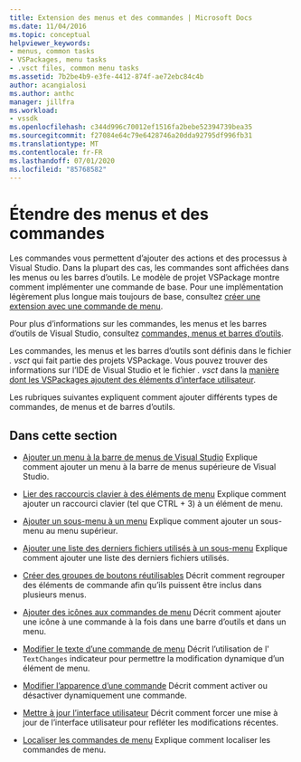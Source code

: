 ```yaml
---
title: Extension des menus et des commandes | Microsoft Docs
ms.date: 11/04/2016
ms.topic: conceptual
helpviewer_keywords:
- menus, common tasks
- VSPackages, menu tasks
- .vsct files, common menu tasks
ms.assetid: 7b2be4b9-e3fe-4412-874f-ae72ebc84c4b
author: acangialosi
ms.author: anthc
manager: jillfra
ms.workload:
- vssdk
ms.openlocfilehash: c344d996c70012ef1516fa2bebe52394739bea35
ms.sourcegitcommit: f27084e64c79e6428746a20dda92795df996fb31
ms.translationtype: MT
ms.contentlocale: fr-FR
ms.lasthandoff: 07/01/2020
ms.locfileid: "85768582"
---
```

# <a name="extend-menus-and-commands"></a>Étendre des menus et des commandes
Les commandes vous permettent d’ajouter des actions et des processus à Visual Studio. Dans la plupart des cas, les commandes sont affichées dans les menus ou les barres d’outils. Le modèle de projet VSPackage montre comment implémenter une commande de base. Pour une implémentation légèrement plus longue mais toujours de base, consultez [créer une extension avec une commande de menu](../extensibility/creating-an-extension-with-a-menu-command.md).

 Pour plus d’informations sur les commandes, les menus et les barres d’outils de Visual Studio, consultez [commandes, menus et barres d’outils](../extensibility/internals/commands-menus-and-toolbars.md).

 Les commandes, les menus et les barres d’outils sont définis dans le fichier *. vsct* qui fait partie des projets VSPackage. Vous pouvez trouver des informations sur l’IDE de Visual Studio et le fichier *. vsct* dans la [manière dont les VSPackages ajoutent des éléments d’interface utilisateur](../extensibility/internals/how-vspackages-add-user-interface-elements.md).

 Les rubriques suivantes expliquent comment ajouter différents types de commandes, de menus et de barres d’outils.

## <a name="in-this-section"></a>Dans cette section
- [Ajouter un menu à la barre de menus de Visual Studio](../extensibility/adding-a-menu-to-the-visual-studio-menu-bar.md) Explique comment ajouter un menu à la barre de menus supérieure de Visual Studio.

- [Lier des raccourcis clavier à des éléments de menu](../extensibility/binding-keyboard-shortcuts-to-menu-items.md) Explique comment ajouter un raccourci clavier (tel que CTRL + 3) à un élément de menu.

- [Ajouter un sous-menu à un menu](../extensibility/adding-a-submenu-to-a-menu.md) Explique comment ajouter un sous-menu au menu supérieur.

- [Ajouter une liste des derniers fichiers utilisés à un sous-menu](../extensibility/adding-a-most-recently-used-list-to-a-submenu.md) Explique comment ajouter une liste des derniers fichiers utilisés.

- [Créer des groupes de boutons réutilisables](../extensibility/creating-reusable-groups-of-buttons.md) Décrit comment regrouper des éléments de commande afin qu’ils puissent être inclus dans plusieurs menus.

- [Ajouter des icônes aux commandes de menu](../extensibility/adding-icons-to-menu-commands.md) Décrit comment ajouter une icône à une commande à la fois dans une barre d’outils et dans un menu.

- [Modifier le texte d’une commande de menu](../extensibility/changing-the-text-of-a-menu-command.md) Décrit l’utilisation de l' `TextChanges` indicateur pour permettre la modification dynamique d’un élément de menu.

- [Modifier l’apparence d’une commande](../extensibility/changing-the-appearance-of-a-command.md) Décrit comment activer ou désactiver dynamiquement une commande.

- [Mettre à jour l’interface utilisateur](../extensibility/updating-the-user-interface.md) Décrit comment forcer une mise à jour de l’interface utilisateur pour refléter les modifications récentes.

- [Localiser les commandes de menu](../extensibility/localizing-menu-commands.md) Explique comment localiser les commandes de menu.
